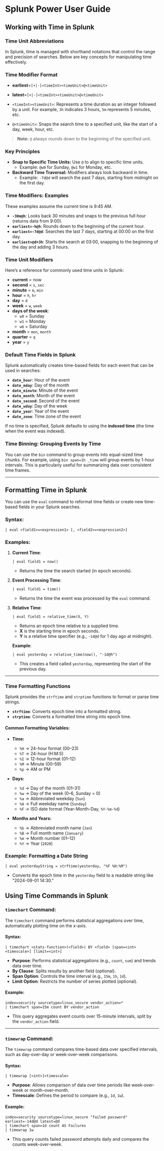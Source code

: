 # Splunk Power User Guide

## Working with Time in Splunk

### Time Unit Abbreviations
In Splunk, time is managed with shorthand notations that control the range and precision of searches. Below are key concepts for manipulating time effectively.

### Time Modifier Format
- **earliest**=`[+|-]<timeInt><timeUnit>@<timeUnit>`
- **latest**=`[+|-]<timeInt><timeUnit>@<timeUnit>`

- `<timeInt><timeUnit>`: Represents a time duration as an integer followed by a unit. For example, `3h` indicates 3 hours, `5m` represents 5 minutes, etc.
- `@<timeUnit>`: Snaps the search time to a specified unit, like the start of a day, week, hour, etc.

> **Note:** `@` always rounds down to the beginning of the specified unit.

### Key Principles
- **Snap to Specific Time Units:** Use `@` to align to specific time units.
  - Example: `@w0` for Sunday, `@w1` for Monday, etc.
- **Backward Time Traversal:** Modifiers always look backward in time.
  - Example: `-7d@d` will search the past 7 days, starting from midnight on the first day.

### Time Modifiers: Examples
These examples assume the current time is 9:45 AM.

- **`-30m@h`**: Looks back 30 minutes and snaps to the previous full hour (returns data from 9:00).
- **`earliest=-h@h`**: Rounds down to the beginning of the current hour.
- **`earliest=-7d@d`**: Searches the last 7 days, starting at 00:00 on the first day.
- **`earliest=@d+3h`**: Starts the search at 03:00, snapping to the beginning of the day and adding 3 hours.

### Time Unit Modifiers

Here’s a reference for commonly used time units in Splunk:

- **current** = now
- **second** = `s`, `sec`
- **minute** = `m`, `min`
- **hour** = `h`, `hr`
- **day** = `d`
- **week** = `w`, `week`
- **days of the week**: 
  - `w0` = Sunday
  - `w1` = Monday 
  - `w6` = Saturday
- **month** = `mon`, `month`
- **quarter** = `q`
- **year** = `y`

### Default Time Fields in Splunk

Splunk automatically creates time-based fields for each event that can be used in searches:

- **`date_hour`**: Hour of the event
- **`date_mday`**: Day of the month
- **`date_minute`**: Minute of the event
- **`date_month`**: Month of the event
- **`date_second`**: Second of the event
- **`date_wday`**: Day of the week
- **`date_year`**: Year of the event
- **`date_zone`**: Time zone of the event

If no time is specified, Splunk defaults to using the **indexed time** (the time when the event was indexed).

### Time Binning: Grouping Events by Time
You can use the `bin` command to group events into equal-sized time chunks. For example, using `bin span=1h _time` will group events by 1-hour intervals. This is particularly useful for summarizing data over consistent time frames.

-------------------------------------------------------------------------------------------------
## Formatting Time in Splunk

You can use the `eval` command to reformat time fields or create new time-based fields in your Splunk searches.

### Syntax:
```spl
| eval <field1>=<expression1> [, <field2>=<expression2>]
```

### Examples:
1. **Current Time**:
   ```spl
   | eval field1 = now()
   ```
   - Returns the time the search started (in epoch seconds).

2. **Event Processing Time**:
   ```spl
   | eval field1 = time()
   ```
   - Returns the time the event was processed by the `eval` command.

3. **Relative Time**:
   ```spl
   | eval field1 = relative_time(X, Y)
   ```
   - Returns an epoch time relative to a supplied time.
   - **X** is the starting time in epoch seconds.
   - **Y** is a relative time specifier (e.g., `-1d@d` for 1 day ago at midnight).

   **Example**:
   ```spl
   | eval yesterday = relative_time(now(), "-1d@h")
   ```
   - This creates a field called `yesterday`, representing the start of the previous day.

---

### Time Formatting Functions
Splunk provides the `strftime` and `strptime` functions to format or parse time strings.

- **`strftime`**: Converts epoch time into a formatted string.
- **`strptime`**: Converts a formatted time string into epoch time.

#### Common Formatting Variables:
- **Time:**
  - `%H` → 24-hour format (00–23)
  - `%T` → 24-hour (H:M:S)
  - `%I` → 12-hour format (01–12)
  - `%M` → Minute (00–59)
  - `%p` → AM or PM

- **Days:**
  - `%d` → Day of the month (01–31)
  - `%w` → Day of the week (0–6, Sunday = 0)
  - `%a` → Abbreviated weekday (`Sun`)
  - `%A` → Full weekday name (`Sunday`)
  - `%F` → ISO date format (Year-Month-Day, `%Y-%m-%d`)

- **Months and Years:**
  - `%b` → Abbreviated month name (`Jan`)
  - `%B` → Full month name (`January`)
  - `%m` → Month number (01–12)
  - `%Y` → Year (`2020`)

### Example: Formatting a Date String
```spl
| eval yesterdayString = strftime(yesterday, "%F %H:%M")
```
- Converts the epoch time in the `yesterday` field to a readable string like "2024-09-01 14:30."

## Using Time Commands in Splunk

### `timechart` Command:
The `timechart` command performs statistical aggregations over time, automatically plotting time on the x-axis.

#### Syntax:
```spl
| timechart <stats-function>(<field>) BY <field> [span=<int><timescale>] [limit=<int>]
```

- **Purpose**: Performs statistical aggregations (e.g., `count`, `sum`) and trends data over time.
- **By Clause**: Splits results by another field (optional).
- **Span Option**: Controls the time interval (e.g., `15m`, `1h`, `1d`).
- **Limit Option**: Restricts the number of series plotted (optional).

#### Example:
```spl
index=security sourcetype=linux_secure vendor_action=*
| timechart span=15m count BY vendor_action
```
- This query aggregates event counts over 15-minute intervals, split by the `vendor_action` field.

---

### `timewrap` Command:
The `timewrap` command compares time-based data over specified intervals, such as day-over-day or week-over-week comparisons.

#### Syntax:
```spl
| timewrap [<int>]<timescale>
```

- **Purpose**: Allows comparison of data over time periods like week-over-week or month-over-month.
- **Timescale**: Defines the period to compare (e.g., `1d`, `1w`).

#### Example:
```spl
index=security sourcetype=linux_secure "failed password" earliest=-14d@d latest=@d
| timechart span=1d count AS Failures
| timewrap 1w
```
- This query counts failed password attempts daily and compares the counts week-over-week.
